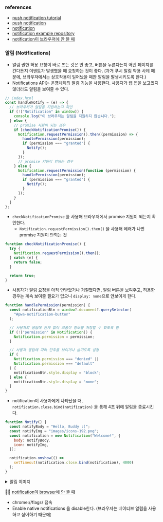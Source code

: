 ### references

- [push notification tutorial](https://developers.google.com/web/fundamentals/codelabs/push-notifications?hl=ko)
- [push notification](https://developer.mozilla.org/ko/docs/Web/Progressive_web_apps/Re-engageable_Notifications_Push)
- [notification](https://developer.mozilla.org/ko/docs/WebAPI/Using_Web_Notifications)
- [notification example repository](https://github.com/girliemac/html5-notifications-webOS-style/blob/master/js/notification.js)
- [notification이 브라우저에 안 뜰 때](https://stackoverflow.com/questions/53011652/desktop-notification-not-appearing-in-chrome)

### 알림 (Notifications)

- 알림 권한 허용 요청이 바로 뜨는 것은 안 좋고, 버튼을 누른다든지 어떤 페이지를 간다든지 이벤트가 발생했을 때 요청하는 것이 좋다. (과거 푸시 알림 악용 사례 때문에, 브라우저에서는 상호작용이 일어났을 때만 알림을 발생시키도록 한다.)
- Notifications API는 운영체제의 알림 기능을 사용한다. 사용자가 웹 앱을 보고있지않더라도 알림을 보여줄 수 있다.

```jsx
// index.html
const handleNotify = (e) => {
  // 브라우저가 알림을 지원하는지 확인
  if (!("Notification" in window)) {
    console.log("이 브라우저는 알림을 지원하지 않습니다.");
  } else {
    // promise 지원이 되는 경우
    if (checkNotificationPromise()) {
      Notification.requestPermission().then((permission) => {
        handlePermission(permission);
        if (permission === "granted") {
          Notify();
        }
      });
      // promise 지원이 안되는 경우
    } else {
      Notification.requestPermission(function (permission) {
        handlePermission(permission);
        if (permission === "granted") {
          Notify();
        }
      });
    }
  }
};
```

- `checkNotificationPromise` 를 사용해 브라우저에서 promise 지원이 되는지 확인한다.
  - `Notification.requestPermission().then()` 을 사용해 에러가 나면 promise 지원이 안되는 것

```jsx
function checkNotificationPromise() {
  try {
    Notification.requestPermission().then();
  } catch (e) {
    return false;
  }

  return true;
}
```

- 사용자가 알림 요청을 아직 안받았거나 거절했다면, 알림 버튼을 보여주고, 허용한 경우는 계속 보여줄 필요가 없으니 `display: none`으로 안보이게 한다.

```jsx
function handlePermission(permission) {
  const notificationBtn = window?.document?.querySelector(
    "#pwa-notification-button"
  );

  // 사용자의 응답에 관계 없이 크롬이 정보를 저장할 수 있도록 함
  if (!("permission" in Notification)) {
    Notification.permission = permission;
  }

  // 사용자 응답에 따라 단추를 보이거나 숨기도록 설정
  if (
    Notification.permission === "denied" ||
    Notification.permission === "default"
  ) {
    notificationBtn.style.display = "block";
  } else {
    notificationBtn.style.display = "none";
  }
}
```

- notification이 사용자에게 나타났을 때, `notification.close.bind(notification)` 을 통해 4초 뒤에 알림을 종료시킨다.

```jsx
function Notify() {
  const notifyBody = "Hello, Buddy :)";
  const notifyImg = "images/icons-192.png";
  const notification = new Notification("Welcome!", {
    body: notifyBody,
    icon: notifyImg,
  });

  notification.onshow(() =>
    setTimeout(notification.close.bind(notification), 4000)
  );
}
```

<details>

<summary>알림 이미지</summary>

![https://s3-us-west-2.amazonaws.com/secure.notion-static.com/46149154-f263-488a-89c3-1e9d00f3f96b/Untitled.png](https://s3-us-west-2.amazonaws.com/secure.notion-static.com/46149154-f263-488a-89c3-1e9d00f3f96b/Untitled.png)

![notion://www.notion.so/image/https%3A%2F%2Fs3-us-west-2.amazonaws.com%2Fsecure.notion-static.com%2F80323aa0-a1c1-4299-a8fc-1db8e89d99ff%2FUntitled.png?table=block&id=98db92b3-c004-4ffa-95fa-4795424ca341&width=3360&cache=v2](notion://www.notion.so/image/https%3A%2F%2Fs3-us-west-2.amazonaws.com%2Fsecure.notion-static.com%2F80323aa0-a1c1-4299-a8fc-1db8e89d99ff%2FUntitled.png?table=block&id=98db92b3-c004-4ffa-95fa-4795424ca341&width=3360&cache=v2)

</details>

🧚‍♀️ [notification이 browser에 안 뜰 때](https://stackoverflow.com/questions/53011652/desktop-notification-not-appearing-in-chrome)

- chrome://flags/ 접속
- Enable native notifications 을 disable한다. (브라우저는 네이티브 알림을 사용하고 싶어하기 때문에)
